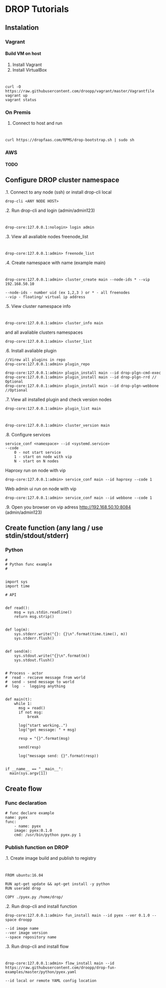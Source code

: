 
# DROP Tutorials

## Instalation

### Vagrant

#### Build VM on host

1. Install Vagrant
2. Install VirtualBox

#
    curl -O https://raw.githubusercontent.com/droopp/vagrant/master/Vagrantfile
    vagrant up
    vagrant status

### On Premis

1. Connect to host and run
#
    curl https://dropfaas.com/RPMS/drop-bootstrap.sh | sudo sh



### AWS

#### TODO


## Configure DROP cluster namespace

.1. Connect to any node (ssh) or install drop-cli local

    drop-cli <ANY NODE HOST>

.2. Run drop-cli and login (admin/admin123)

#
    drop-core:127.0.0.1:nologin> login admin
.3. View all avaliable nodes freenode_list
#
    drop-core:127.0.0.1:admin> freenode_list


.4. Create namespace with name (example main)
#
    drop-core:127.0.0.1:admin> cluster_create main --node-ids * --vip 192.168.50.10

    --node-ids - number uid (ex 1,2,3 ) or * - all freenodes
    --vip - floating/ virtual ip address

.5. View cluster namespace info
#
    drop-core:127.0.0.1:admin> cluster_info main

and all avaliable clusters namespaces

    drop-core:127.0.0.1:admin> cluster_list

.6. Install avaliable plugin

    //Virew all plugins in repo
  	drop-core:127.0.0.1:admin> plugin_repo

    drop-core:127.0.0.1:admin> plugin_install main --id drop-plgn-cmd-exec
    drop-core:127.0.0.1:admin> plugin_install main --id drop-plgn-rrd // Optional
	drop-core:127.0.0.1:admin> plugin_install main --id drop-plgn-webbone //Optional


.7. View all installed plugin and check version nodes

    drop-core:127.0.0.1:admin> plugin_list main
#

    drop-core:127.0.0.1:admin> cluster_version main

.8. Configure services

    service_conf <namespace> --id <systemd.service>
    --code
        0 - not start service
        1 - start on node with vip
        N - start on N nodes

Haproxy run on node with vip

    drop-core:127.0.0.1:admin> service_conf main --id haproxy --code 1


Web admin ui run on node with vip

    drop-core:127.0.0.1:admin> service_conf main --id webbone --code 1


.9. Open you browser on vip adress http://192.168.50.10:8084 (admin/admin123)


## Create function (any lang / use stdin/stdout/stderr)

### Python

    #
    # Python func example
    #


    import sys
    import time

    # API


    def read():
        msg = sys.stdin.readline()
        return msg.strip()


    def log(m):
        sys.stderr.write("{}: {}\n".format(time.time(), m))
        sys.stderr.flush()


    def send(m):
        sys.stdout.write("{}\n".format(m))
        sys.stdout.flush()


    # Process - actor
    #  read - recieve message from world
    #  send - send message to world
    #  log  -  logging anything


    def main(t):
        while 1:
          msg = read()
          if not msg:
              break

          log("start working..")
          log("get message: " + msg)

          resp = "{}".format(msg)

          send(resp)

          log("message send: {}".format(resp))


    if __name__ == "__main__":
      main(sys.argv[1])


## Create flow

### Func declaration

    # func declare example
    name: pyex
    func:
        - name: pyex
        image: pyex:0.1.0
        cmd: /usr/bin/python pyex.py 1



### Publish function on DROP

.1. Create image build and publish to registry
#
    FROM ubuntu:16.04

    RUN apt-get update && apt-get install -y python
    RUN useradd drop

    COPY ./pyex.py /home/drop/

.2. Run drop-cli and install function

    drop-core:127.0.0.1:admin> fun_install main --id pyex --ver 0.1.0 --space droopp

    --id image name
    --ver image version
    --space repository name


.3. Run drop-cli and install flow
#
    drop-core:127.0.0.1:admin> flow_install main --id https://raw.githubusercontent.com/droopp/drop-fun-examples/master/python/pyex.yaml

    --id local or remote YAML config location
